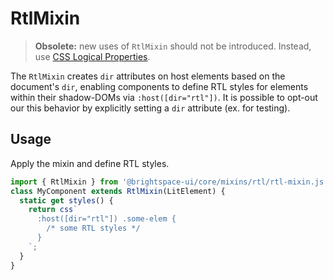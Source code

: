 # RtlMixin

> **Obsolete:** new uses of `RtlMixin` should not be introduced. Instead, use [CSS Logical Properties](https://developer.mozilla.org/en-US/docs/Web/CSS/CSS_logical_properties_and_values).

The `RtlMixin` creates `dir` attributes on host elements based on the document's `dir`, enabling components to define RTL styles for elements within their shadow-DOMs via `:host([dir="rtl"])`. It is possible to opt-out our this behavior by explicitly setting a `dir` attribute (ex. for testing).

## Usage

Apply the mixin and define RTL styles.

```js
import { RtlMixin } from '@brightspace-ui/core/mixins/rtl/rtl-mixin.js';
class MyComponent extends RtlMixin(LitElement) {
  static get styles() {
    return css`
      :host([dir="rtl"]) .some-elem {
        /* some RTL styles */
      }
    `;
  }
}
```
